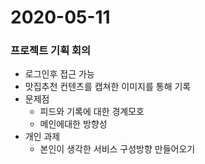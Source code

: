 <h1>2020-05-11</h1>

<h3>프로젝트 기획 회의</h3>

- 로그인후 접근 가능
- 맛집추천 컨텐츠를 캡쳐한 이미지를 통해 기록
- 문제점
  - 피드와 기록에 대한 경계모호 
  - 메인에대한 방향성
- 개인 과제
  - 본인이 생각한 서비스 구성방향 만들어오기

